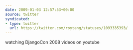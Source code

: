 ```yaml
---
date: 2009-01-03 12:57:53+00:00
source: twitter
syndicated:
- type: twitter
  url: https://twitter.com/roytang/statuses/1093335393/
---
```


watching DjangoCon 2008 videos on youtube